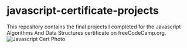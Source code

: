 # javascript-certificate-projects
This repository contains the final projects I completed for the Javascript Algorithms And Data Structures certificate on freeCodeCamp.org.
![Javascript Cert Photo](https://user-images.githubusercontent.com/87501964/132587473-6ee6e7db-dac2-46aa-9fc2-f947be2e1984.PNG)
